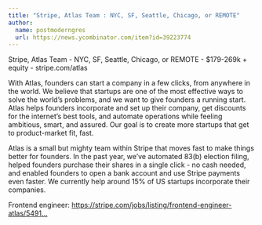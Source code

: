 ```yaml
---
title: "Stripe, Atlas Team : NYC, SF, Seattle, Chicago, or REMOTE"
author:
  name: postmoderngres
  url: https://news.ycombinator.com/item?id=39223774
---
```

Stripe, Atlas Team - NYC, SF, Seattle, Chicago, or REMOTE - $179-269k + equity - stripe.com&#x2F;atlas

With Atlas, founders can start a company in a few clicks, from anywhere in the world. We believe that startups are one of the most effective ways to solve the world’s problems, and we want to give founders a running start. Atlas helps founders incorporate and set up their company, get discounts for the internet’s best tools, and automate operations while feeling ambitious, smart, and assured. Our goal is to create more startups that get to product-market fit, fast.

Atlas is a small but mighty team within Stripe that moves fast to make things better for founders. In the past year, we’ve automated 83(b) election filing, helped founders purchase their shares in a single click - no cash needed, and enabled founders to open a bank account and use Stripe payments even faster. We currently help around 15% of US startups incorporate their companies.

Frontend engineer: <a href="https:&#x2F;&#x2F;stripe.com&#x2F;jobs&#x2F;listing&#x2F;frontend-engineer-atlas&#x2F;5491484" rel="nofollow">https:&#x2F;&#x2F;stripe.com&#x2F;jobs&#x2F;listing&#x2F;frontend-engineer-atlas&#x2F;5491...</a>
